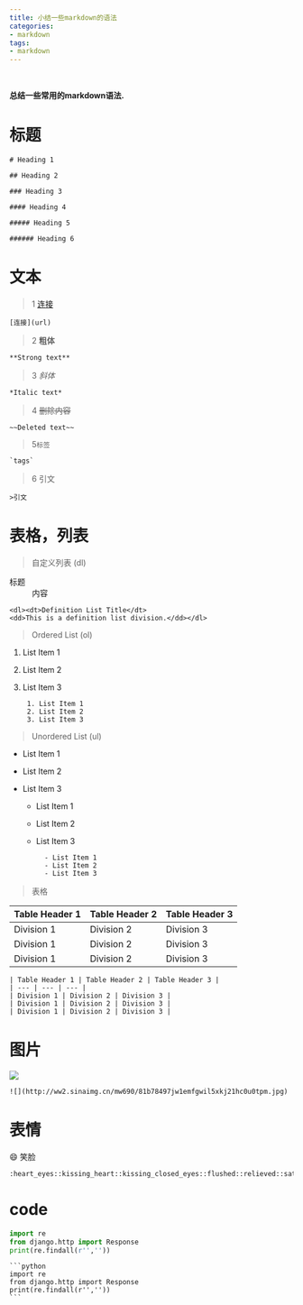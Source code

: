 ```yaml
---
title: 小结一些markdown的语法
categories:
- markdown
tags:
- markdown
---
```


<br>

**总结一些常用的markdown语法.**

# 标题

	# Heading 1
	
	## Heading 2
	
	### Heading 3
	
	#### Heading 4
	
	##### Heading 5
	
	###### Heading 6



# 文本


>1 [连接](url)

	[连接](url)

>2 **粗体**

	**Strong text** 

>3 *斜体*

	*Italic text*

>4 ~~删除内容~~ 

	~~Deleted text~~


>5`标签`

	`tags`

>6 引文

	>引文


# 表格，列表



> 自定义列表 (dl)

<dl><dt>标题</dt><dd>内容</dd></dl>

	<dl><dt>Definition List Title</dt>
	<dd>This is a definition list division.</dd></dl>

> Ordered List (ol)

1. List Item 1
2. List Item 2
3. List Item 3

	
		1. List Item 1
		2. List Item 2
		3. List Item 3

> Unordered List (ul)

- List Item 1
- List Item 2
- List Item 3

	- List Item 1
	- List Item 2
	- List Item 3
			
			- List Item 1
			- List Item 2
			- List Item 3

> 表格

| Table Header 1 | Table Header 2 | Table Header 3 |
| --- | --- | --- |
| Division 1 | Division 2 | Division 3 |
| Division 1 | Division 2 | Division 3 |
| Division 1 | Division 2 | Division 3 |

	| Table Header 1 | Table Header 2 | Table Header 3 |
	| --- | --- | --- |
	| Division 1 | Division 2 | Division 3 |
	| Division 1 | Division 2 | Division 3 |
	| Division 1 | Division 2 | Division 3 |

# 图片
![](http://ww3.sinaimg.cn/mw690/81b78497jw1emfgwjrh2pj21hc0u01g3.jpg)
	
	![](http://ww2.sinaimg.cn/mw690/81b78497jw1emfgwil5xkj21hc0u0tpm.jpg)

# 表情

 :smile: 笑脸

	:heart_eyes::kissing_heart::kissing_closed_eyes::flushed::relieved::satisfied::grin:

# code

```python
import re
from django.http import Response
print(re.findall(r'',''))
```

	```python
	import re
	from django.http import Response
	print(re.findall(r'',''))
	```

